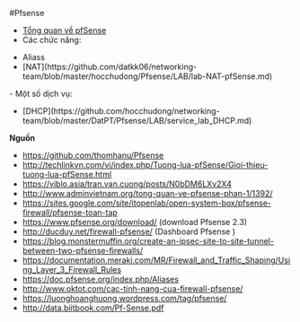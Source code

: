 #Pfsense

- [Tổng quan về pfSense](https://github.com/hocchudong/networking-team/blob/master/DatPT/Pfsense/overveiw.md)
- Các chức năng: 
 <ul>
  <li>Aliass</li>
  <li>[NAT](https://github.com/datkk06/networking-team/blob/master/hocchudong/Pfsense/LAB/lab-NAT-pfSense.md)</li>
 </ul>
- Một số dịch vụ:
 <ul>
  <li>[DHCP](https://github.com/hocchudong/networking-team/blob/master/DatPT/Pfsense/LAB/service_lab_DHCP.md)</li>
 </ul>

**Nguồn**

-  https://github.com/thomhanu/Pfsense
- http://techlinkvn.com/vi/index.php/Tuong-lua-pfSense/Gioi-thieu-tuong-lua-pfSense.html
- https://viblo.asia/tran.van.cuong/posts/N0bDM6LXv2X4
- http://www.adminvietnam.org/tong-quan-ve-pfsense-phan-1/1392/
- https://sites.google.com/site/itopenlab/open-system-box/pfsense-firewall/pfsense-toan-tap
- https://www.pfsense.org/download/ (download Pfsense 2.3)
- http://ducduy.net/firewall-pfsense/ (Dashboard Pfsense )
- https://blog.monstermuffin.org/create-an-ipsec-site-to-site-tunnel-between-two-pfsense-firewalls/ 
- https://documentation.meraki.com/MR/Firewall_and_Traffic_Shaping/Using_Layer_3_Firewall_Rules
- https://doc.pfsense.org/index.php/Aliases
- http://www.oktot.com/cac-tinh-nang-cua-firewall-pfsense/
- https://luonghoanghuong.wordpress.com/tag/pfsense/
- http://data.biitbook.com/Pf-Sense.pdf